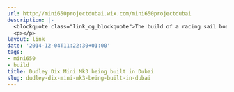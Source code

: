 ```yaml
---
url: http://mini650projectdubai.wix.com/mini650projectdubai
description: |-
  <blockquote class="link_og_blockquote">The build of a racing sail boat in Dubai. The first mini 650 built in UAE the Gulf. A high tech racer designed by Dudley Dix Naval Architect, Mini Didi Mk3</blockquote>
  <p></p>
layout: link
date: '2014-12-04T11:22:30+01:00'
tags:
- mini650
- build
title: Dudley Dix Mini Mk3 being built in Dubai
slug: dudley-dix-mini-mk3-being-built-in-dubai
---
```

